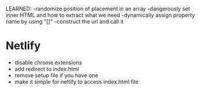 LEARNED:
-randomize position of placement in an array
-dangerously set inner HTML and how to extract what we need
-dynamically assign property name by using "[]"
-construct the url and call it

# Netlify

- disable chrome extensions
- add redirect to index.html
- remove setup file if you have one
- make it simple for netlify to access index.html file